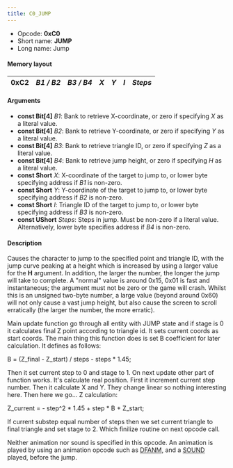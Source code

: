 ```yaml
---
title: C0_JUMP
---
```


-   Opcode: **0xC0**
-   Short name: **JUMP**
-   Long name: Jump

#### Memory layout

| 0xC2 | *B1 / B2* | *B3 / B4* | *X* | *Y* | *I* | *Steps* |
|------|-----------|-----------|-----|-----|-----|---------|

#### Arguments

-   **const Bit\[4\]** *B1*: Bank to retrieve X-coordinate, or zero if specifying *X* as a literal value.
-   **const Bit\[4\]** *B2*: Bank to retrieve Y-coordinate, or zero if specifying *Y* as a literal value.
-   **const Bit\[4\]** *B3*: Bank to retrieve triangle ID, or zero if specifying *Z* as a literal value.
-   **const Bit\[4\]** *B4*: Bank to retrieve jump height, or zero if specifying *H* as a literal value.
-   **const Short** *X*: X-coordinate of the target to jump to, or lower byte specifying address if *B1* is non-zero.
-   **const Short** *Y*: Y-coordinate of the target to jump to, or lower byte specifying address if *B2* is non-zero.
-   **const Short** *I*: Triangle ID of the target to jump to, or lower byte specifying address if *B3* is non-zero.
-   **const UShort** *Steps*: Steps in jump. Must be non-zero if a literal value. Alternatively, lower byte specifies address if *B4* is non-zero.

#### Description

Causes the character to jump to the specified point and triangle ID, with the jump curve peaking at a height which is increased by using a larger value for the **H** argument. In addition, the larger the number, the longer the jump will take to complete. A "normal" value is around 0x15, 0x01 is fast and instantaneous; the argument must not be zero or the game will crash. Whilst this is an unsigned two-byte number, a large value (beyond around 0x60) will not only cause a vast jump height, but also cause the screen to scroll erratically (the larger the number, the more erratic).

Main update function go through all entity with JUMP state and if stage is 0 it calculates final Z point according to triangle id. It sets current coords as start coords. The main thing this function does is set B coefficient for later calculation. It defines as follows:

B = (Z\_final - Z\_start) / steps - steps \* 1.45;

Then it set current step to 0 and stage to 1. On next update other part of function works. It's calculate real position. First it increment current step number. Then it calculate X and Y. They change linear so nothing interesting here. Then here we go... Z calculation:

Z\_current = - step^2 \* 1.45 + step \* B + Z\_start;

If current substep equal number of steps then we set current triangle to final triangle and set stage to 2. Which finilize routine on next opcode call.

Neither animation nor sound is specified in this opcode. An animation is played by using an animation opcode such as [DFANM](FF7/Field/Script/Opcodes/A2_DFANM "wikilink"), and a [SOUND](F1_SOUND.md) played, before the jump.
